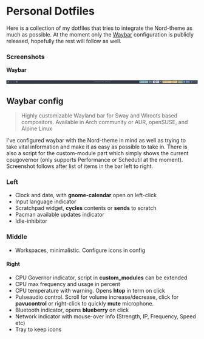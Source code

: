 # Personal Dotfiles
Here is a collection of my dotfiles that tries to integrate the Nord-theme as much as possible. At the moment only the [Waybar](https://github.com/Alexays/Waybar) configuration is publicly released, hopefully the rest will follow as well.

### Screenshots

**Waybar**

![Screenshot of waybar](/screenshot.png?raw=true)

## Waybar config
>Highly customizable Wayland bar for Sway and Wlroots based compositors.
Available in Arch community or AUR, openSUSE, and Alpine Linux

I've configured waybar with the Nord-theme in mind as well as trying to take vital information and make it as easy as possible to take in. There is also a script for the custom-module part which simply shows the current cpugovernor (only supports Performance or Schedutil at the moment).
Screenshot follows after list of items in the bar left to right.

### Left
* Clock and date, with **gnome-calendar** open on left-click 
* Input language indicator
* Scratchpad widget, **cycles** contents or **sends** to scratch
* Pacman available updates indicator
* Idle-inhibitor
### Middle
* Workspaces, minimalistic. Configure icons in config
#### Right
* CPU Governor indicator, script in **custom_modules** can be extended
* CPU max frequency and usage in percent
* CPU temperature with warning. Opens **htop** in term on click
* Pulseaudio control. Scroll for volume increase/decrease, click for **pavucontrol** or right-click to quickly **mute** microphone.
* Bluetooth indicator, opens **blueberry** on click
* Network indicator with mouse-over info (Strength, IP, Frequency, Speed etc)
* Tray to keep icons


